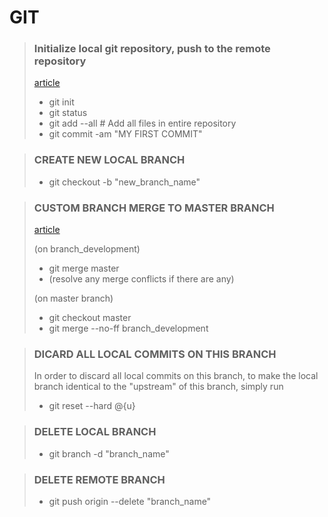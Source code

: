# GIT

> ### Initialize local git repository, push to the remote repository
> [article](https://jinnabalu.medium.com/initialize-local-git-repository-push-to-the-remote-repository-787f83ff999)
> - git init
> - git status
> - git add --all   # Add all files in entire repository
> - git commit -am "MY FIRST COMMIT"


> ### CREATE NEW LOCAL BRANCH
> - git checkout -b "new_branch_name"

> ### CUSTOM BRANCH MERGE TO MASTER BRANCH
> [article](https://stackoverflow.com/questions/9069061/what-is-the-difference-between-git-merge-and-git-merge-no-ff)
> 
> (on branch_development)
> - git merge master
> - (resolve any merge conflicts if there are any)
>
> (on master branch)
> - git checkout master
> - git merge --no-ff branch_development

> ### DICARD ALL LOCAL COMMITS ON THIS BRANCH
> In order to discard all local commits on this branch, to make the local branch identical to the "upstream" of this branch, simply run 
> - git reset --hard @{u}

> ### DELETE LOCAL BRANCH
> - git branch -d "branch_name"

> ### DELETE REMOTE BRANCH
> - git push origin --delete "branch_name"
